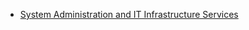 

* [System Administration and IT Infrastructure Services](https://www.coursera.org/learn/system-administration-it-infrastructure-services?specialization=google-it-support)
